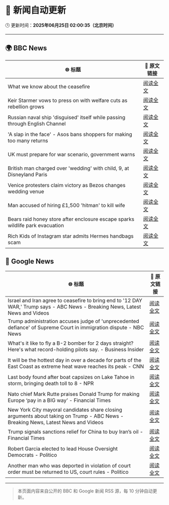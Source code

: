 # 🧠 新闻自动更新

🕒 更新时间：**2025年06月25日 02:00:35（北京时间）**

---

## 🌍 BBC News

| 🌐 标题 | 🔗 原文链接 |
|--------|-------------|
| What we know about the ceasefire | [阅读全文](https://www.bbc.com/news/articles/czjk3kxr3zno) |
| Keir Starmer vows to press on with welfare cuts as rebellion grows | [阅读全文](https://www.bbc.com/news/articles/c04dn3v616yo) |
| Russian naval ship 'disguised' itself while passing through English Channel | [阅读全文](https://www.bbc.com/news/articles/c62gq6y62d1o) |
| 'A slap in the face' - Asos bans shoppers for making too many returns | [阅读全文](https://www.bbc.com/news/articles/cnvmj4e81nzo) |
| UK must prepare for war scenario, government warns | [阅读全文](https://www.bbc.com/news/articles/cpqnlxr43zdo) |
| British man charged over 'wedding' with child, 9, at Disneyland Paris | [阅读全文](https://www.bbc.com/news/articles/c0l4z2z7rk4o) |
| Venice protesters claim victory as Bezos changes wedding venue | [阅读全文](https://www.bbc.com/news/articles/cd0vjr07570o) |
| Man accused of hiring £1,500 'hitman' to kill wife | [阅读全文](https://www.bbc.com/news/articles/cg5zym26v10o) |
| Bears raid honey store after enclosure escape sparks wildlife park evacuation | [阅读全文](https://www.bbc.com/news/articles/cgrxn4x7yx2o) |
| Rich Kids of Instagram star admits Hermes handbags scam | [阅读全文](https://www.bbc.com/news/articles/cdr3yevv225o) |

## 📰 Google News

| 🌐 标题 | 🔗 原文链接 |
|--------|-------------|
| Israel and Iran agree to ceasefire to bring end to '12 DAY WAR,' Trump says - ABC News - Breaking News, Latest News and Videos | [阅读全文](https://news.google.com/rss/articles/CBMiogFBVV95cUxPTjZFVmhFSTJBSnJRVzZqU2RkTU9rSlZQWjd5MkdkNTJRUnY2X0x6a3RhaWVpX0ZIanNKX2x5WGhfeDNlNFJJNmE4Y1pJd1h0eWlRMGU1blFxMmJRZUJNWHFvWVAxQlJlbGk2UGVnTGNCRk9tY1p4VGlNR2RkZnZJdlFieUp4aHJla29TU2xLbVFkY2Q4ZURyZFJGUWxZbm9SdFHSAacBQVVfeXFMTXM5UXFLaUZ4RXZTTkVFdDJzaTVVeFlOZlNORFM5UUNkcmRJeG5lb25QS1BFc0N5T2FkRm1YblRWZmdKaDlvSThkbEFZWDNBRmYzZWxsa1BJbUFwVWdsZ0tCdXliOG04Z1lsTy1zbk0zMk5Dam9oM21MZDJlODRqOGFMVldzM2lLdzU4TmduWGlGWWI3Y3F1bVFHRkc2cTFhZE8xa3NyRkk?oc=5) |
| Trump administration accuses judge of 'unprecedented defiance' of Supreme Court in immigration dispute - NBC News | [阅读全文](https://news.google.com/rss/articles/CBMixwFBVV95cUxORU13QkJIYUpRc3VITDU1N2x6anBMenlUR2JUZ0J0TWVEUUp4Q1NGYVNNV19RdF8tRFZFeXpvQ3hVTm5UcW9pdUNleHJPU05ZTm1FZ0RPV0FMUzUzSmtwZV9GR3lmZl9vajdCUHJLVjRLMlZwcExuZGlrOHV6T1VIcGg5YVY0Z3pQZlhpVTh1ZG1lM1V2STBwUkozdnJHR21XZDdmTjFrMDUyZU9qMzNuTUNseHBOcC03NFZfb2JNX09xTFAyVVBV0gFWQVVfeXFMUE5aMWt5TWpIdk5KaVdHMkJ6ZDNIODB5MWZ1dDV4X3M5Z1I4TzlnZVIzTGc1ek9rZ1M3MEhYZ29uZVVBWWg5aXljeXFLWmYxQWNJQ1U0ZWc?oc=5) |
| What's it like to fly a B-2 bomber for 2 days straight? Here's what record-holding pilots say. - Business Insider | [阅读全文](https://news.google.com/rss/articles/CBMiiAFBVV95cUxNb2J4WjhqX3NtVHZQcjBfRTZMQ1Z3TWJybnVUNkhMSEtYUnAxRWJub0Z6SHlSTGVJSmI4N1pSZjhGckdPek5USU1lNnpBZlNjeXl1cVFYQUY4cE05YUwzaXN2M0dMNVo0dk8yX0VJV1E0YVA5Zl9NVklydklWMmFFOHRMdFZER1o2?oc=5) |
| It will be the hottest day in over a decade for parts of the East Coast as extreme heat wave reaches its peak - CNN | [阅读全文](https://news.google.com/rss/articles/CBMidkFVX3lxTFAxNHpkSllTTTlGUHRyWndISFM3VDRuR3F2QkVtRHBJdmN4N2t2Y2xibW05NW5pemFUUHowaU9ObWRhd1JpRDk2YmNFeGlYZzlVY25KTzFnVFBQY2hDX0RrM2Fhdjk3cXhYcHdwM3dCbkU2Y19rdFHSAXtBVV95cUxQYS1GcVhISGV5QnhzRmI5SUQ1VVF2ek9zR09kblY3Y3NRb1ZHbTVGTmJ2Y1dBX0dFSjRLRDJ3WFJOc2RsYVN2b0ZWdy1yUVNTWW5rVmRhVkVnN29GZjJFeEtTSHJUdGszeW9hT2I0bUtzblVzY0Q4bnJCQTQ?oc=5) |
| Last body found after boat capsizes on Lake Tahoe in storm, bringing death toll to 8 - NPR | [阅读全文](https://news.google.com/rss/articles/CBMipwFBVV95cUxQOW5Dc0JwQ3BFRjZTakZnWmN0YnBsTVJnTGg3Y2QxVnh1TnlWa3liNmRZTEVQdWVfdWdWbWlHMHhDTjZtMWY5RHNoOUJHbGFiSUNQU2tHcENpM01idFEyUVlsZ2xNenliZHcwTlNtSTVybWY3Wm5XZE0yaURqZ1JBbG5JUFJQS084SEJ1ZnJrTW1sSXgxbVY5dk1VWU5idTU0TVpHNlZPQQ?oc=5) |
| Nato chief Mark Rutte praises Donald Trump for making Europe ‘pay in a BIG way’ - Financial Times | [阅读全文](https://news.google.com/rss/articles/CBMicEFVX3lxTE1ab2NJSWExdTVlUkZILVBPSmo5VVdDMVNKWFNzSUVta2ZuV1dpd0MyOTZ1Z3A1ajNLWHptUnN3X0h5MkswVEpZVDhlQkkzVlRucW9XMXNfLTNlenh0ZjdxMUVTbFlCS3B2QVBNZk1QTDA?oc=5) |
| New York City mayoral candidates share closing arguments about taking on Trump - ABC News - Breaking News, Latest News and Videos | [阅读全文](https://news.google.com/rss/articles/CBMiqwFBVV95cUxONkxYdkdIZ0ZEeTFzM0JPdGV1aU1XN24xSERSS1F5UzE1NDQwZXlzR0t1YkVsMmY0eFVudlFnT1JXZ2J0eEpGMGphVVdGakc3Q0txTEstbGM2SHlsYWV1YWhnSTdXaTdkWFFXSDdxRElvY2M5akMzX1dZeTNTX3FqZE1iUlNEdktOc0ZlWm9RUWRRanZtYjNKaVY5Z3ZobzA1UlRDNFQtWlBWT2_SAbABQVVfeXFMTlZQdHU2LWZycm1jMUxKWUlEN2QyYWFZT244N2g1Z3BwbXJJdnZId3hBa29nWFpwQVdDbzRuRjRnaG5PWUNmeDNBUnV2eERXQjgtUTdTdHpRem1nRE9XRmdMS0hXTXU2TjJHQWNfTmpaZFdlZ09SRG1ZdEF2QkJMR2t0dVhhalpGMkJTVUc1UnlvYzRVT1lSTjFteGVDRnZfdGNOVXRQYk1VTmNkMDhvTlQ?oc=5) |
| Trump signals sanctions relief for China to buy Iran’s oil - Financial Times | [阅读全文](https://news.google.com/rss/articles/CBMicEFVX3lxTE1WOEZfU294ajl6SU52amlVc0p6LVZMQldzSEZ0MXdLUnROUTcybFZTS2p3dXJPS2NuemFrMVdJcmVLR1QyZ0NiWkRtU0sxb1JqVFZ1NVVHbUtaZGZRSFoxWkZURHRSaVZfMzg0ZWdKQ0Y?oc=5) |
| Robert Garcia elected to lead House Oversight Democrats - Politico | [阅读全文](https://news.google.com/rss/articles/CBMipgFBVV95cUxOV0NXMkVHd05zckprcEdvYWZfSkhLdmFwb0tJNnM4Y0hfaGhXMkw5VEJDQnN0LVhwVTgtd2RvUTl1ZzFrLWl5ME9MakVtcVNvRENGZFJNQXRDWThVMVp6WDVJRFdqaVZhcEpRRmtYa1o5US00Q1lqRHZZSlMyVF9NMFBQcjN3Y01qd0FzRnhvUVRSTy15cHA5TmhpbWQyUjR0aVJHakZ3?oc=5) |
| Another man who was deported in violation of court order must be returned to US, court rules - Politico | [阅读全文](https://news.google.com/rss/articles/CBMimgFBVV95cUxOWk8zaUdPbDJtZVlEQzVzT3lGTXVGVnk5M01PX0NZMUwxMU5ISEEydnQydloxR3V3dHBYVFIycVlYSW9RLUlYTVdSZlk4dW81by1QXy1hQURkM2FpaHZCZm9uVHlvR09vY0RTQnVhMll6SUJXaGY1bExmblhVUlVucmk2c2hWb3BzTUEtMjJFTnlqcDJreVBmNE9B?oc=5) |

---
> 本页面内容来自公开的 BBC 和 Google 新闻 RSS 源，每 10 分钟自动更新。
